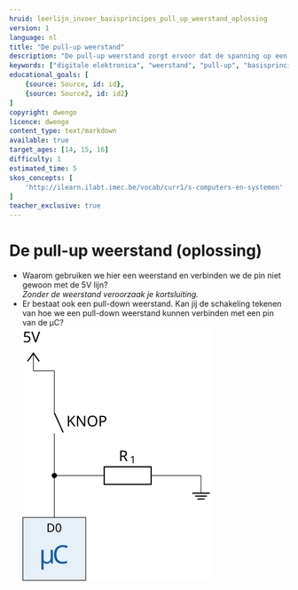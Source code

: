 ```yaml
---
hruid: leerlijn_invoer_basisprincipes_pull_up_weerstand_oplossing
version: 1
language: nl
title: "De pull-up weerstand"
description: "De pull-up weerstand zorgt ervoor dat de spanning op een pin steeds voorspelbaar is."
keywords: ["digitale elektronica", "weerstand", "pull-up", "basisprincipes", "microcontroller", "µC", "arduino", "dwenguino"]
educational_goals: [
    {source: Source, id: id}, 
    {source: Source2, id: id2}
]
copyright: dwengo
licence: dwengo
content_type: text/markdown
available: true
target_ages: [14, 15, 16]
difficulty: 1
estimated_time: 5
skos_concepts: [
    'http://ilearn.ilabt.imec.be/vocab/curr1/s-computers-en-systemen'
]
teacher_exclusive: true
---
```


# De pull-up weerstand (oplossing)

<ul>
    <li>Waarom gebruiken we hier een weerstand en verbinden we de pin niet gewoon met de 5V lijn?<br><em>Zonder de weerstand veroorzaak je kortsluiting.</em></li>
    <li>Er bestaat ook een pull-down weerstand. Kan jij de schakeling tekenen van hoe we een pull-down weerstand kunnen verbinden met een pin van de µC?<br><img src="img/pull_down.svg" alt="Voorbeeld pull-down weerstand" title="Voorbeeld pull-down weerstand"></img></li>
</ul>

